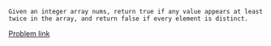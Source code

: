 ```
Given an integer array nums, return true if any value appears at least twice in the array, and return false if every element is distinct.
```

[Problem link](https://leetcode.com/problems/contains-duplicate/)